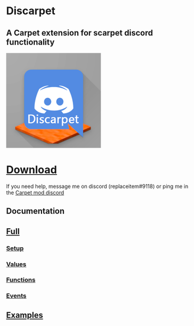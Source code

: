 # Discarpet

## A Carpet extension for scarpet discord functionality

![Discarpet](src/main/resources/assets/discarpet/icon.png)

# [Download](https://github.com/replaceitem/carpet-discarpet/releases)

If you need help, message me on discord (replaceitem#9118) or ping me in the [Carpet mod discord](https://discord.gg/gn99m4QRY4)

## Documentation

## [Full](https://github.com/replaceitem/carpet-discarpet/blob/master/docs/Full.md)

### [Setup](https://github.com/replaceitem/carpet-discarpet/blob/master/docs/Setup.md)
### [Values](https://github.com/replaceitem/carpet-discarpet/blob/master/docs/Values.md)
### [Functions](https://github.com/replaceitem/carpet-discarpet/blob/master/docs/Functions.md)
### [Events](https://github.com/replaceitem/carpet-discarpet/blob/master/docs/Events.md)

## [Examples](https://github.com/replaceitem/carpet-discarpet/blob/master/docs/Examples.md)
